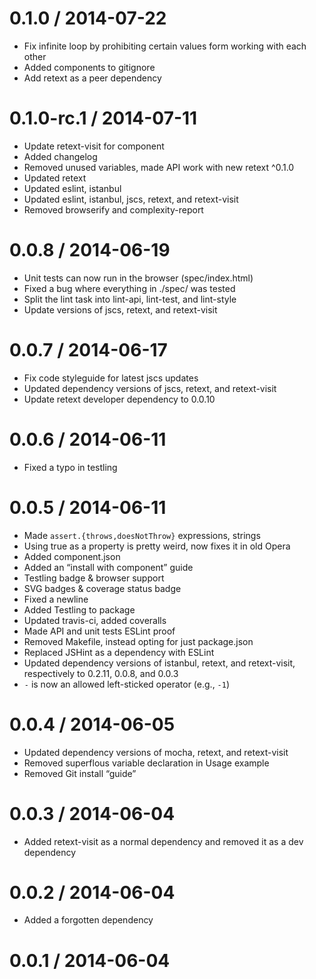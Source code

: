 
0.1.0 / 2014-07-22
==================

 * Fix infinite loop by prohibiting certain values form working with each other
 * Added components to gitignore
 * Add retext as a peer dependency

0.1.0-rc.1 / 2014-07-11
==================

 * Update retext-visit for component
 * Added changelog
 * Removed unused variables, made API work with new retext ^0.1.0
 * Updated retext
 * Updated eslint, istanbul
 * Updated eslint, istanbul, jscs, retext, and retext-visit
 * Removed browserify and complexity-report

0.0.8 / 2014-06-19
==================

 * Unit tests can now run in the browser (spec/index.html)
 * Fixed a bug where everything in ./spec/ was tested
 * Split the lint task into lint-api, lint-test, and lint-style
 * Update versions of jscs, retext, and retext-visit

0.0.7 / 2014-06-17
==================

 * Fix code styleguide for latest jscs updates
 * Updated dependency versions of jscs, retext, and retext-visit
 * Update retext developer dependency to 0.0.10

0.0.6 / 2014-06-11
==================

 * Fixed a typo in testling

0.0.5 / 2014-06-11
==================

 * Made `assert.{throws,doesNotThrow}` expressions, strings
 * Using true as a property is pretty weird, now fixes it in old Opera
 * Added component.json
 * Added an “install with component” guide
 * Testling badge & browser support
 * SVG badges & coverage status badge
 * Fixed a newline
 * Added Testling to package
 * Updated travis-ci, added coveralls
 * Made API and unit tests ESLint proof
 * Removed Makefile, instead opting for just package.json
 * Replaced JSHint as a dependency with ESLint
 * Updated dependency versions of istanbul, retext, and retext-visit, respectively to 0.2.11, 0.0.8, and 0.0.3
 * `-` is now an allowed left-sticked operator (e.g., `-1`)

0.0.4 / 2014-06-05
==================

 * Updated dependency versions of mocha, retext, and retext-visit
 * Removed superflous variable declaration in Usage example
 * Removed Git install “guide”

0.0.3 / 2014-06-04
==================

 * Added retext-visit as a normal dependency and removed it as a dev dependency

0.0.2 / 2014-06-04
==================

 * Added a forgotten dependency

0.0.1 / 2014-06-04
==================

